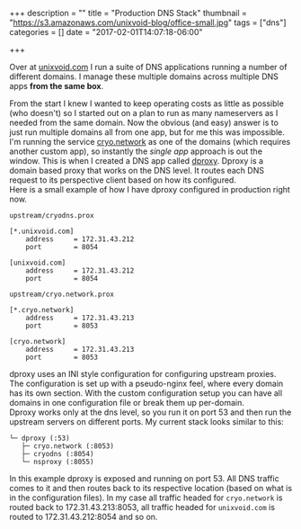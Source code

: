 +++
description = ""
title = "Production DNS Stack"
thumbnail = "https://s3.amazonaws.com/unixvoid-blog/office-small.jpg"
tags = ["dns"]
categories = []
date = "2017-02-01T14:07:18-06:00"

+++

Over at [unixvoid.com](https://unixvoid.com) I run a suite of DNS applications running a number of different domains.  I manage these multiple domains across multiple DNS apps **from the same box**.

From the start I knew I wanted to keep operating costs as little as possible (who doesn't) so I started out on a plan to run as many nameservers as I needed from the same domain.  Now the obvious (and easy) answer is to just run multiple domains all from one app, but for me this was impossible.  I'm running the service [cryo.network](https://github.com/unixvoid/cryo.network) as one of the domains (which requires another custom app), so instantly the *single app* approach is out the window.  This is when I created a DNS app called [dproxy](https://github.com/unixvoid/dproxy).  Dproxy is a domain based proxy that works on the DNS level.  It routes each DNS request to its perspective client based on how its configured.  
Here is a small example of how I have dproxy configured in production right now.  

`upstream/cryodns.prox`
```
[*.unixvoid.com]
	address		= 172.31.43.212
	port		= 8054

[unixvoid.com]
	address		= 172.31.43.212
	port 		= 8054
```
`upstream/cryo.network.prox`
```
[*.cryo.network]
	address		= 172.31.43.213
	port		= 8053

[cryo.network]
	address		= 172.31.43.213
	port 		= 8053
```

dproxy uses an INI style configuration for configuring upstream proxies.  The configuration
is set up with a pseudo-nginx feel, where every domain has its own section.  With the custom
configuration setup you can have all domains in one configuration file or break them up per-domain.  
Dproxy works only at the dns level, so you run it on port 53 and then run the upstream servers on different ports.
My current stack looks similar to this:

```
└─ dproxy (:53)
   ├─ cryo.network (:8053)
   ├─ cryodns (:8054)
   └─ nsproxy (:8055)
```
In this example dproxy is exposed and running on port 53.  All DNS traffic comes to it and then routes back to its
respective location (based on what is in the configuration files).  In my case all traffic headed for `cryo.network`
is routed back to 172.31.43.213:8053, all traffic headed for `unixvoid.com` is routed to 172.31.43.212:8054 and so on.
